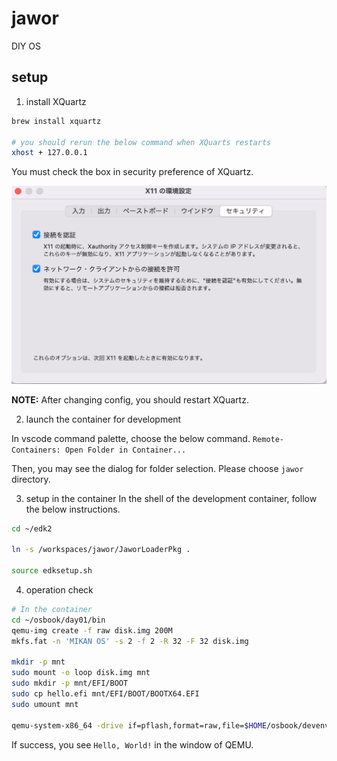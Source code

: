 # jawor
DIY OS

## setup
1. install XQuartz
```sh
brew install xquartz

# you should rerun the below command when XQuarts restarts
xhost + 127.0.0.1
```

You must check the box in security preference of XQuartz.

![XQuartz Configuration](./docs/images/XQuartz%20Configuration.png)

**NOTE:** After changing config, you should restart XQuartz.


2. launch the container for development

In vscode command palette, choose the below command.
`Remote-Containers: Open Folder in Container...`

Then, you may see the dialog for folder selection.
Please choose `jawor` directory.

3. setup in the container
In the shell of the development container, follow the below instructions.

```sh
cd ~/edk2

ln -s /workspaces/jawor/JaworLoaderPkg .

source edksetup.sh
```

4. operation check
```sh
# In the container
cd ~/osbook/day01/bin
qemu-img create -f raw disk.img 200M
mkfs.fat -n 'MIKAN OS' -s 2 -f 2 -R 32 -F 32 disk.img

mkdir -p mnt
sudo mount -o loop disk.img mnt
sudo mkdir -p mnt/EFI/BOOT
sudo cp hello.efi mnt/EFI/BOOT/BOOTX64.EFI
sudo umount mnt

qemu-system-x86_64 -drive if=pflash,format=raw,file=$HOME/osbook/devenv/OVMF_CODE.fd -drive if=pflash,format=raw,file=$HOME/osbook/devenv/OVMF_VARS.fd -drive file=disk.img,format=raw,index=0,media=disk
```
If success, you see `Hello, World!` in the window of QEMU.
